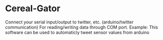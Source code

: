 # Cereal-Gator
Connect your serial input/output to twitter, etc. (arduino/twitter communication)
For reading/writing data through COM port.
Example: This software can be used to automaticly tweet sensor values from arduino
